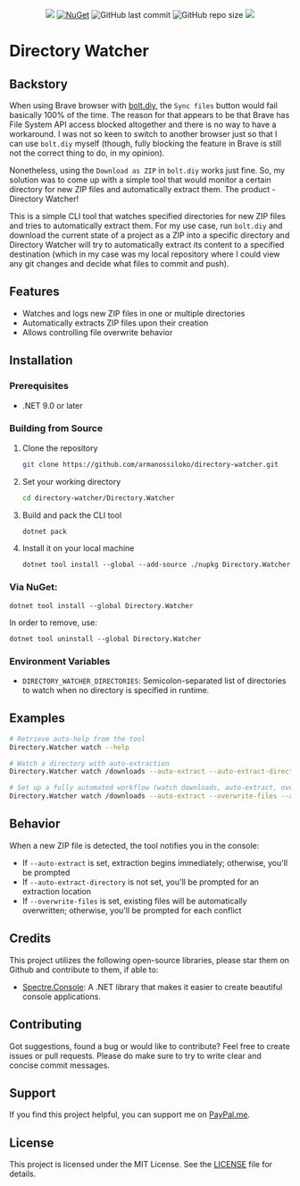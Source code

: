 <p align="center">
  <a title="NuGet download" target="_blank" href="https://www.nuget.org/packages/Directory.Watcher"><img src="https://img.shields.io/nuget/dt/Directory.Watcher"></a>
  <a title="NuGet download" target="_blank" href="https://www.nuget.org/packages/Directory.Watcher"><img alt="NuGet" src="https://img.shields.io/nuget/v/Directory.Watcher"></a>
  <img alt="GitHub last commit" src="https://img.shields.io/github/last-commit/armanossiloko/directory-watcher">
  <img alt="GitHub repo size" src="https://img.shields.io/github/repo-size/armanossiloko/directory-watcher">
  <a title="MIT License" target="_blank" href="https://licenses.nuget.org/MIT"><img src="https://img.shields.io/github/license/armanossiloko/directory-watcher"></a>
</p>

# Directory Watcher

## Backstory

When using Brave browser with [bolt.diy](https://github.com/stackblitz-labs/bolt.diy), the `Sync files` button would fail basically 100% of the time. The reason for that appears to be that Brave has File System API access blocked altogether and there is no way to have a workaround. I was not so keen to switch to another browser just so that I can use `bolt.diy` myself (though, fully blocking the feature in Brave is still not the correct thing to do, in my opinion).

Nonetheless, using the `Download as ZIP` in `bolt.diy` works just fine. So, my solution was to come up with a simple tool that would monitor a certain directory for new ZIP files and automatically extract them. The product - Directory Watcher!

This is a simple CLI tool that watches specified directories for new ZIP files and tries to automatically extract them. For my use case, run `bolt.diy` and download the current state of a project as a ZIP into a specific directory and Directory Watcher will try to automatically extract its content to a specified destination (which in my case was my local repository where I could view any git changes and decide what files to commit and push).


## Features

- Watches and logs new ZIP files in one or multiple directories
- Automatically extracts ZIP files upon their creation
- Allows controlling file overwrite behavior


## Installation

### Prerequisites

- .NET 9.0 or later

### Building from Source

1. Clone the repository
	```bash
	git clone https://github.com/armanossiloko/directory-watcher.git
	```

2. Set your working directory
	```bash
	cd directory-watcher/Directory.Watcher
	```

3. Build and pack the CLI tool
	```bash
	dotnet pack
	```

4. Install it on your local machine
	```
	dotnet tool install --global --add-source ./nupkg Directory.Watcher
	```

### Via NuGet:

```
dotnet tool install --global Directory.Watcher
```

In order to remove, use:
```
dotnet tool uninstall --global Directory.Watcher
```

### Environment Variables

- `DIRECTORY_WATCHER_DIRECTORIES`: Semicolon-separated list of directories to watch when no directory is specified in runtime.

## Examples

```bash
# Retrieve auto-help from the tool
Directory.Watcher watch --help

# Watch a directory with auto-extraction
Directory.Watcher watch /downloads --auto-extract --auto-extract-directory=/projects/my-project

# Set up a fully automated workflow (watch downloads, auto-extract, overwrite)
Directory.Watcher watch /downloads --auto-extract --overwrite-files --auto-extract-directory=/projects/my-project
```


## Behavior

When a new ZIP file is detected, the tool notifies you in the console:

- If `--auto-extract` is set, extraction begins immediately; otherwise, you'll be prompted
- If `--auto-extract-directory` is not set, you'll be prompted for an extraction location
- If `--overwrite-files` is set, existing files will be automatically overwritten; otherwise, you'll be prompted for each conflict


## Credits

This project utilizes the following open-source libraries, please star them on Github and contribute to them, if able to:
- [Spectre.Console](https://github.com/spectreconsole/spectre.console): A .NET library that makes it easier to create beautiful console applications.


## Contributing

Got suggestions, found a bug or would like to contribute? Feel free to create issues or pull requests. Please do make sure to try to write clear and concise commit messages.


## Support
If you find this project helpful, you can support me on [PayPal.me](https://paypal.me/armanossiloko).


## License

This project is licensed under the MIT License. See the [LICENSE](LICENSE) file for details.